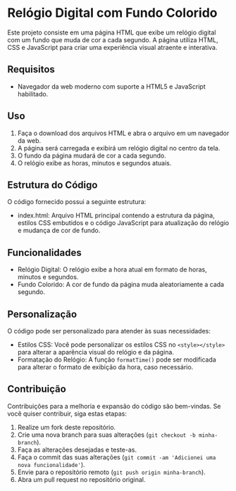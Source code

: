 # Relógio Digital com Fundo Colorido

Este projeto consiste em uma página HTML que exibe um relógio digital com um fundo que muda de cor a cada segundo. A página utiliza HTML, CSS e JavaScript para criar uma experiência visual atraente e interativa.

## Requisitos

- Navegador da web moderno com suporte a HTML5 e JavaScript habilitado.

## Uso

1. Faça o download dos arquivos HTML e abra o arquivo em um navegador da web.
2. A página será carregada e exibirá um relógio digital no centro da tela.
3. O fundo da página mudará de cor a cada segundo.
4. O relógio exibe as horas, minutos e segundos atuais.

## Estrutura do Código

O código fornecido possui a seguinte estrutura:

- index.html: Arquivo HTML principal contendo a estrutura da página, estilos CSS embutidos e o código JavaScript para atualização do relógio e mudança de cor de fundo.

## Funcionalidades

- Relógio Digital: O relógio exibe a hora atual em formato de horas, minutos e segundos.
- Fundo Colorido: A cor de fundo da página muda aleatoriamente a cada segundo.

## Personalização

O código pode ser personalizado para atender às suas necessidades:

- Estilos CSS: Você pode personalizar os estilos CSS no `<style></style>` para alterar a aparência visual do relógio e da página.
- Formatação do Relógio: A função `formatTime()` pode ser modificada para alterar o formato de exibição da hora, caso necessário.

## Contribuição

Contribuições para a melhoria e expansão do código são bem-vindas. Se você quiser contribuir, siga estas etapas:

1. Realize um fork deste repositório.
2. Crie uma nova branch para suas alterações (`git checkout -b minha-branch`).
3. Faça as alterações desejadas e teste-as.
4. Faça o commit das suas alterações (`git commit -am 'Adicionei uma nova funcionalidade'`).
5. Envie para o repositório remoto (`git push origin minha-branch`).
6. Abra um pull request no repositório original.
